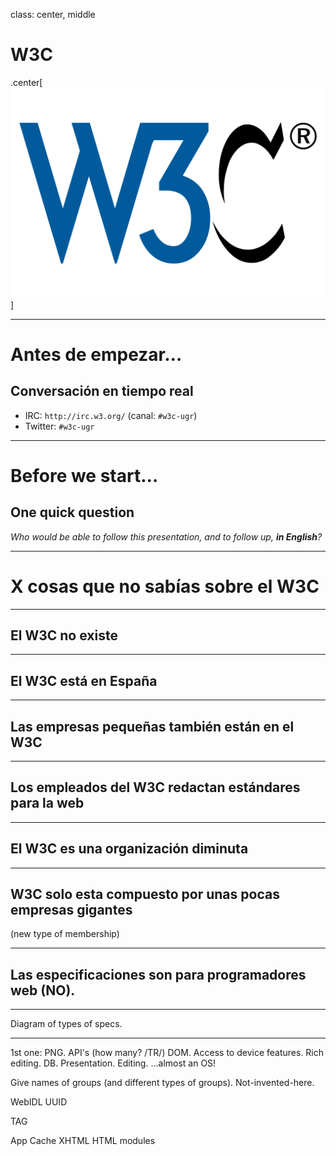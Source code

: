 
class: center, middle

# W3C

.center[![Logo](w3c-logo.png)]

---

# Antes de empezar&hellip;
## Conversación en tiempo real

* IRC: `http://irc.w3.org/` (canal: `#w3c-ugr`)
* Twitter: `#w3c-ugr`

---

# Before we start&hellip;
## One quick question

*Who would be able to follow this presentation, and to follow up, **in English**?*

---

# X cosas que no sabías sobre el W3C

---

## El W3C no existe

---

## El W3C está en España

---

## Las empresas pequeñas también están en el W3C

---

## Los empleados del W3C redactan estándares para la web

---

## El W3C es una organización diminuta

---

## W3C solo esta compuesto por unas pocas empresas gigantes
(new type of membership)

---

## Las especificaciones son para programadores web (NO).

---

Diagram of types of specs.

---

1st one: PNG.
API's (how many? /TR/)
DOM.
Access to device features.
Rich editing.
DB.
Presentation.
Editing.
...almost an OS!

Give names of groups (and different types of groups).
Not-invented-here.

WebIDL
UUID

TAG

App Cache
XHTML
HTML modules

